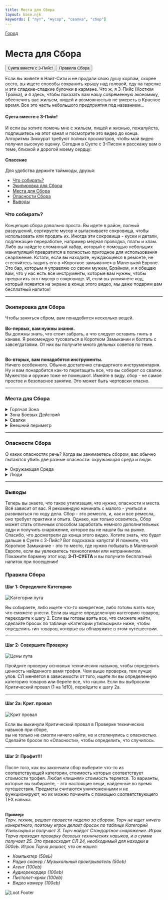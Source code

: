 ```yaml
---
title: Места для Сбора
layout: base.njk
keywords: [ "лут", "мусор", "свалка", "сбор"]
---
```

<a href="{{ '/city/' | url }}" class="return-link">Город</a>
# Места для Сбора

<div class="tab-buttons">
  <button class="tab-button active" data-tab="3p">Суета вместе с 3-Пийс!</button>
  <button class="tab-button" data-tab="rules">Правила Сбора</button>
</div>

<div class="tab-content active" id="3p">

Если вы живете в Найт-Сити и не продали свою душу корпам,
скорее всего, вы ищете способы сохранить крышу над головой, еду на тарелке и эти сладкие-сладкие булочки в кармане.
Что ж, я 3-Пийс (Костюм Тройка), и я здесь, чтобы показать вам нашу современную экономику,
обеспечить вас жильем, пищей и возможностью не умереть в Красное время.
Все это часть небольшого предприятия под названием...

#### Суета вместе с 3-Пийс!

И если вы хотите помочь мне с жильем, пищей и жизнью, пожалуйста, подпишитесь на этот канал и посмотрите это видео до конца.
Алгоритмы Зиккурат требуют полных просмотров, чтобы мой видео получил высокую оценку.
Сегодня в Суете с 3-Писом я расскажу вам о теме, близкой и дорогой моему сердцу:<br><br>
**Спасение**
<br><br>
Для удобства держите таймкоды, друзья:
<div class="page-toc">

- [Что собирать?](#что-собирать)
- [Экипировка для Сбора](#экипировка-для-сбора)
- [Места для Сбора](#места-для-сбора-1)
- [Опасности Сбора](#опасности-сбора)
- [Выводы](#выводы)

</div>

### Что собирать?

Концепция сбора довольно проста. Вы идете в район, полный разрушений, сортируете мусор и вытаскиваете сокровища,
чтобы использовать или продать их.
Иногда эти сокровища - куски и детали, подлежащие переработке, например медная проводка, платы и хлам.
Либо вы найдете сломанный хабар, который с помощью небольших манипуляций превратится в полностью пригодное для использования снаряжение.
Кстати, если вы находите, нуждающееся в ремонте, не стесняйтесь тащить его в «Короткое замыкание» в Маленькой Европе.
Это бар, которым я управляю со своим мужем, Брэйном, и я обещаю вам, что у нас есть все инструменты, которые вам нужны,
чтобы превратить этот мусор в сокровище. И, если вы упомянете код, который появится на экране в конце этого видео,
мы даже подарим вам бесплатный напиток!

---

### Экипировка для Сбора

Чтобы заняться сбром, вам понадобится несколько вещей.<br><br>
**Во-первых, вам нужны знания.**<br>
Вы должны знать, что стоит забрать, а что следует оставить гнить в канаве.
Я рекомендую тусоваться в Коротком Замыкании и болтать с завсегдатаями.
От них вы получите много дельных советов по теме.<br><br>

**Во-вторых, вам понадобятся инструменты.**<br>
Ничего особенного. Обычно достаточно стандартного инструментария.
Ну и вам понадобится как-то перетащить все, что вы соберет со свалки. Мужество и оружие тоже не помешают.
Имейте в виду. сбор - не самое простое и безопасное занятие. Это может быть чертовски опасно.

---

### Места для Сбора

<details class="sidebar-group" close>
    <summary>Горячая Зона</summary>
        Та большая, примерно круглая куча обломков в цетре города. Раньше это был деловой район Корп Плаза.<br> 
        Теперь это не что иное, как руины.
        Каждый год городская хунта занимается собирательством все больше на окраинах Горячей зоны, разрушая старое, чтобы построить новое, но глубоко внутри все еще есть много старых,
        сломанных технологий и спрятанных сокровищ.<br>
        Просто будьте осторожны с мусорщиками и радиоактивными точками.
</details>

<details class="sidebar-group" close>
    <summary>Зона Боевых Действий</summary>
        Прямо сейчас есть 4 области Найт Сити, которые люди считают зонами боевых действий:<br>
        Южный Найт Сити, Старая зона боевых действий, Старый Джапантаун и Маленький Китай.<br>
        Эти районы, как правило, представляют собой смесь полужилых кварталов и старых, гниющих зданий.
        Большая часть хороших вещей уже разобрана жителями, торговцами барахлом и бандами, но всё еще можно что-то найти.
</details>

<details class="sidebar-group" close>
    <summary>Свалки</summary>
        Сегодня Найт-Сити постоянно перстраивается.
        Старые здания сносят. Новые возваодят. Весь сносимый хлам должен куда-то деваться. И это свалки.<br>
        Теоретически, всё это перерабатывается и используется повторно, но переработка требует времени, усилий и труда, поэтому она всегда отстает от графика. Другими словами, эти свалки полны сокровищ, достойных разграбления.
        Просто будте осторожны. Корпы странные. Даже если они не собираются использовать вещь, которая технически принадлежит им, они все равно будут пытаться вас убить, чтобы
        защитить ее. Пока корпорация владеет чем-то, вы не можете это получить. И любые присутствующие силы охраны сначала выстрелят, а потом скинут ваше тело в яму посреди свалки.
</details>

<details class="sidebar-group" close>
    <summary>Внешний периметр</summary>
        Отправляйтесь на окраину города или в Бесплодные земли, и вы найдете полные места, полные призраков цивилизации. Маленькие города.
        Станции обслуживания. Заброшенные мотели. Фабрики. На Бесплодных землях вы найдете ничего, кроме перекати-поле и высохшей, потрескавшейся земли.
        Однако есть много мест, в которых еще можно что-то найти. Там вы не столкнетесь с бандами. Вместо них вы, вероятно, столкнетесь с кочевниками.
        Хорошие новости - кочевники избирательно относятся к вещам, которые они собирают. Каждый фунт, в их автомобилях, снижает их затраты на топливо, поэтому они берут только
        необходимое. Значит вы можете торговаться с ними. Если вы не берете то, что им нужно, они вас не трогают.
</details>

---

### Опасности Сбора

О каких опасностях речь?
Когда вы занимаетесь сбором, вас обычно пытаются убить две разные опасности: окружающая среда и люди.

<details class="sidebar-group" close>
    <summary>Окружающая Среда</summary>
        Обычно вы не занимаетесь сбором в уютных и безопасных зонах, охраняемых законниками. Вы идете в места, полные мусора и развалин. Там достаточно ржавого металла, токсичной плесени и гнили, для заражения всех ран, которые вы получите. Всегда может случиться обвал, поэтому вы не знаете, когда ваш шаг обрушит на вас здание или отправит вас кувыркаться сквозь пол. 
        Нередки случаи, когда зона радиоактивна, заполнена токсичными и или взрывоопасными газами или затоплена загрязненной СНООН2 и, следовательно, легковоспламеняющейся сточной
        жидкостью.<br>
        Другими словами, когда вы на сборе, всё хочет вас убить. Иди подготовленным. Радиационные костюмы. Дыхательные маски. Веревка. Пистолет-кошка. Фонарики. Знайте куда идёте и подготавливайте снаряжение заранее.
</details>

<details class="sidebar-group" close>
    <summary>Люди</summary>
        Даже в самых враждебных и бесплодных частях Найт-Сити вы не будете одиноки.
        Куда бы вы ни шли, вы рискуете столкнуться с чем-то или кем-то, вооруженным до зубов и недовольным вашим присутствием. Например, в зонах боевых действий ваше место сбора может находиться на территории какой-то банды.
        Вы должны либо заключить с ними договор, прокрасться мимо, либо пробиться внутрь и/или выйти. В Горячей зоне вы можете иметь дело с бандитами, которые заблудились, пытаясь добраться до Тотентанца, или мусорщиками.
        Многие из нас живут на грани, но мусорщики конкретно отбитые. Они живут ПОД краем, сидя на кортах в руинах, лутаясь почти двадцать 24/7 только для того, чтобы выживать из последних сил. С некоторыми вы сможете справиться или договориться.
        У других территориальный инстинкт преобладает над остальными, они нападают на всё и вся, что попадает на их территорию.<br><br>
        Наконец, если вы занимаетесь сбором мусора, формально принадлежащем компании, например на свалке, вы можете столкнуться с двумя самыми отвратительными бандами: корпоратами и NCPD.  Нет ничего хуже, чем вооруженный ублюдок, который думает, что у него есть моральное превосходство и юридическая защита, чтобы сделать с вами все, что он захочет.
</details>

---

### Выводы

Теперь вы знаете, что такое утилизация, что нужно, опасности и места. Всё зависит от вас. Я рекомендую начинать с малого - учиться и развиваться по ходу дела. Сбор - это ремесло, и, как и все ремесла, оно требует практики и опыта. Однако, как только освоитесь, Сбор может стать отличным способом заработать немного дополнительных эдди и получить снаряжение, которое вы не нашли бы на рынке.
Спасибо, что досмотрели до конца этого видео.
Хотите знать, что будет дальше в Суете с 3-Пийс?
Вот подсказка: капуста!
И помните, что Короткое Замыкание - это то место, где нужно побывать в Маленькой Европе, если вы увлекаетесь технологиями или нетраннингом. Покажите бармену этот код: **3-П-СУЕТА** и вы получите бесплатный напиток при посещении!

</div>

<div class="tab-content" id="rules">

### Правила Сбора

#### Шаг 1: Определите Категорию

<div class="image-container image-left">
  <img src="{{ '/images/content/city/loot-places/loot-places-category.png' | url }}" alt="Категории лута">
  <div class="text">
    <p>
        Вы собираете, либо ищете что-то конкретное, либо готовы взять все, что сможете унести.
        Если вы ищете определенную категорию товаров, переходите к шагу 2.
        Если вы готовы взять все, что сможете найти, сделайте бросок по таблице «Категории утильсырья» ниже,
        чтобы определить тип товаров, которые вы обнаружите в этом путешествии.
    </p>
  </div>
</div>

---

#### Шаг 2: Совершите Проверку

<div class="image-container image-right">
  <img src="{{ '/images/content/city/loot-places/loot-places-prices.png' | url }}" alt="Цены лута">
  <div class="text">
    <p>
        Пройдите проверку основных технических навыков, чтобы определить ценность найденного вами трофея.
        Чем выше проверка, тем лучше улов. СЛ меняется в зависимости от того, ищете ли вы определенную категорию товаров или берете все, что нашли.
        Если вы выбросили Критический провал (1 на 1d10), перейдите к шагу 2а.
    </p>
  </div>
</div>

---

#### Шаг 2а: Крит. провал

<div class="image-container image-left">
  <img src="{{ '/images/content/city/loot-places/loot-places-fail.png' | url }}" alt="Крит провал">
  <div class="text">
    <p>
        Если вы выкинули Критический провал в Проверке технических навыков при сборе,<br>
        вы не только не смогли ничего найти, но и столкнулись с опасностью.<br>
        Сделайте бросок по «Опасности», чтобы определить, что случилось.
    </p>
  </div>
</div>

---

#### Шаг 3: Профит!!!

После того, как вы закончили сбор выберите что-то из соответствующей категории, стоимость которых соответствует стоимости трофея.
Любая «лишняя» стоимость теряется. То варианты, которые вы выбираете, - это настоящие вещи, найденные во время путешествия.
Предметы считаются уничтоженными и не функционируют, но их можно починить с помощью соответствующего ТЕХ навыка.<br><br>

**Пример:**<br>
_Торч, техник, решает провести неделю за сбором._
_Торч не ищет ничего конкретного, поэтому игрок делает бросок по таблице Категорий Утильсырья и получает 3.
Торч найдет Стандартное снаряжение.
Игрок Торча проходит проверку базовых технических навыков, и в сумме получает 25.
Это превосходит СЛ 24, необходимый для находки в 500еЬ. Игрок Торча решает, что он нашел:_
- _Компьютер (50еЬ)_
- _Радио сканер / Музыкальный проигрыватель (50еb)_
- _Агент (100еb)_
- _Аудиорекордер (100еb)_
- _Пистолет-крюк (100еb)_
- _Видео камеру (100еb)_


</div>

<img src="{{ '/images/content/city/loot-places/loot-places-footer.png' | url }}" alt="Loot Footer" class="footer-image" />